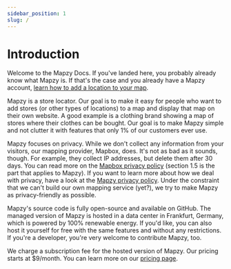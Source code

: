 ```yaml
---
sidebar_position: 1
slug: /
---
```


# Introduction

Welcome to the Mapzy Docs. If you've landed here, you probably already know what Mapzy is. If that's the case and you already have a Mapzy account, [learn how to add a location to your map](/getting-started/adding-a-location).

Mapzy is a store locator. Our goal is to make it easy for people who want to add stores (or other types of locations) to a map and display that map on their own website. A good example is a clothing brand showing a map of stores where their clothes can be bought. Our goal is to make Mapzy simple and not clutter it with features that only 1% of our customers ever use.

Mapzy focuses on privacy. While we don't collect any information from your visitors, our mapping provider, Mapbox, does. It's not as bad as it sounds, though. For example, they collect IP addresses, but delete them after 30 days. You can read more on the [Mapbox privacy policy](https://www.mapbox.com/legal/privacy) (section 1.5 is the part that applies to Mapzy). If you want to learn more about how we deal with privacy, have a look at the [Mapzy privacy policy](https://mapzy.io/legal/privacy-policy). Under the constraint that we can't build our own mapping service (yet?), we try to make Mapzy as privacy-friendly as possible.


Mapzy's source code is fully open-source and available on GitHub. The managed version of Mapzy is hosted in a data center in Frankfurt, Germany, which is powered by 100% renewable energy. If you'd like, you can also host it yourself for free with the same features and without any restrictions. If you're a developer, you're very welcome to contribute Mapzy, too.

We charge a subscription fee for the hosted version of Mapzy. Our pricing starts at $9/month. You can learn more on our [pricing page](https://mapzy.io/pricing).

